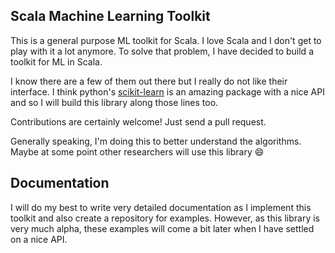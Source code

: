 ## Scala Machine Learning Toolkit
This is a general purpose ML toolkit for Scala. I love Scala and I don't get to play with it a lot
anymore. To solve that problem, I have decided to build a toolkit for ML in Scala.

I know there are a few of them out there but I really do not like their interface. I think python's
[scikit-learn]() is an amazing package with a nice API and so I will build this library along those
lines too.

Contributions are certainly welcome! Just send a pull request.

Generally speaking, I'm doing this to better understand the algorithms. Maybe at some point other
researchers will use this library :smile:


## Documentation
I will do my best to write very detailed documentation as I implement this toolkit and also create a
repository for examples. However, as this library is very much alpha, these examples will come a bit
later when I have settled on a nice API.
